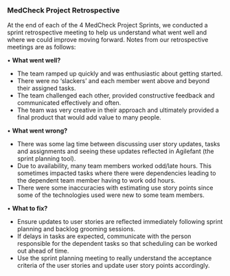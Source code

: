 ### MedCheck Project Retrospective
At the end of each of the 4 MedCheck Project Sprints, we conducted a sprint retrospective meeting to help us understand what went well and where we could improve moving forward.  Notes from our retrospective meetings are as follows:

• **What went well?**
  - The team ramped up quickly and was enthusiastic about getting started.
  - There were no ‘slackers’ and each member went above and beyond their assigned tasks.
  - The team challenged each other, provided constructive feedback and communicated effectively and often.
  - The team was very creative in their approach and ultimately provided a final product that would add value to many people.

• **What went wrong?**
  - There was some lag time between discussing user story updates, tasks and assignments and seeing these updates reflected in Agilefant (the sprint planning tool).
  - Due to availability, many team members worked odd/late hours.  This sometimes impacted tasks where there were dependencies leading to the dependent team member having to work odd hours.
  - There were some inaccuracies with estimating use story points since some of the technologies used were new to some team members.
  
• **What to fix?**
  - Ensure updates to user stories are reflected immediately following sprint planning and backlog grooming sessions.
  - If delays in tasks are expected, communicate with the person responsible for the dependent tasks so that scheduling can be worked out ahead of time.
  - Use the sprint planning meeting to really understand the acceptance criteria of the user stories and update user story points accordingly.

